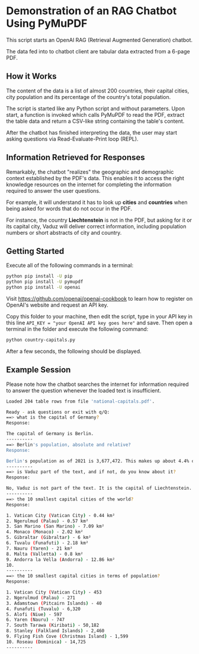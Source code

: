 # Demonstration of an RAG Chatbot Using PyMuPDF

This script starts an OpenAI RAG (Retrieval Augmented Generation) chatbot.

The data fed into to chatbot client are tabular data extracted from a 6-page
PDF.

## How it Works
The content of the data is a list of almost 200 countries, their capital
cities, city population and its percentage of the country's total
population.

The script is started like any Python script and without parameters. Upon
start, a function is invoked which calls PyMuPDF to read the PDF, extract the
table data and return a CSV-like string containing the table's content.

After the chatbot has finished interpreting the data, the user may start asking
questions via Read-Evaluate-Print loop (REPL).

## Information Retrieved for Responses
Remarkably, the chatbot "realizes" the geographic and demographic context
established by the PDF's data. This enables it to access the right knowledge
resources on the internet for completing the information required to answer the user 
questions.

For example, it will understand it has to look up **cities** and **countries** when being
asked for words that do not occur in the PDF.

For instance, the country
**Liechtenstein** is not in the PDF, but asking for it or its capital city,
Vaduz will deliver correct information, including population numbers or
short abstracts of city and country.

## Getting Started

Execute all of the following commands in a terminal:

```bash
python pip install -U pip
python pip install -U pymupdf
python pip install -U openai
```

Visit https://github.com/openai/openai-cookbook to learn how to register on
OpenAI's website and request an API key.

Copy this folder to your machine, then edit the script, type in your API key in this line `API_KEY = "your OpenAI API key goes here"` and save. Then open a terminal in the folder and execute the following command:

```bash
python country-capitals.py
```

After a few seconds, the following should be displayed.

## Example Session
Please note how the chatbot searches the internet for information required to answer the question whenever the loaded text is insufficient.

```bash
Loaded 204 table rows from file 'national-capitals.pdf'.

Ready - ask questions or exit with q/Q:
==> what is the capital of Germany?
Response:

The capital of Germany is Berlin.
----------
==> Berlin's population, absolute and relative?
Response:

Berlin's population as of 2021 is 3,677,472. This makes up about 4.4% of the total population of Germany.
----------
==> is Vaduz part of the text, and if not, do you know about it?
Response:

No, Vaduz is not part of the text. It is the capital of Liechtenstein.
----------
==> the 10 smallest capital cities of the world?
Response:

1. Vatican City (Vatican City) - 0.44 km²
2. Ngerulmud (Palau) - 0.57 km²
3. San Marino (San Marino) - 7.09 km²
4. Monaco (Monaco) - 2.02 km²
5. Gibraltar (Gibraltar) - 6 km²
6. Tuvalu (Funafuti) - 2.18 km²
7. Nauru (Yaren) - 21 km²
8. Malta (Valletta) - 0.8 km²
9. Andorra la Vella (Andorra) - 12.86 km²
10.
----------
==> the 10 smallest capital cities in terms of population?
Response:

1. Vatican City (Vatican City) - 453
2. Ngerulmud (Palau) - 271
3. Adamstown (Pitcairn Islands) - 40
4. Funafuti (Tuvalu) - 6,320
5. Alofi (Niue) - 597
6. Yaren (Nauru) - 747
7. South Tarawa (Kiribati) - 50,182
8. Stanley (Falkland Islands) - 2,460
9. Flying Fish Cove (Christmas Island) - 1,599
10. Roseau (Dominica) - 14,725
----------
```

